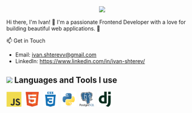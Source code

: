 <div id="header" align="center">
  <img src="https://media.giphy.com/media/M9gbBd9nbDrOTu1Mqx/giphy.gif" width="100"/>
</div>

Hi there, I'm Ivan! 👋
I'm a passionate Frontend Developer with a love for building beautiful web applications. 🌟

📫 Get in Touch
- Email: ivan.shterevv@gmail.com
- LinkedIn: https://www.linkedin.com/in/ivan-shterev/


## <img src="https://camo.githubusercontent.com/ec5c8741e4ed88b8e617d5ae0f5792cebdba0f6a4c22b47200d8943e7bc0f28b/68747470733a2f2f692e67697068792e636f6d2f6d656469612f73667362346436473336d67373030626c267269643d67697068792e676966" width="30"/> Languages and Tools I use

  <div>
    <img src="https://github.com/devicons/devicon/blob/master/icons/javascript/javascript-original.svg" title="JavaScript" alt="JavaScript" width="40" height="40"/>&nbsp;
    <img src="https://github.com/devicons/devicon/blob/master/icons/html5/html5-original.svg" title="HTML5" alt="HTML" width="40" height="40"/>&nbsp;
    <img src="https://github.com/devicons/devicon/blob/master/icons/css3/css3-plain-wordmark.svg" title="CSS3" alt="CSS" width="40" height="40"/>&nbsp;
    <img src="https://github.com/devicons/devicon/blob/master/icons/python/python-original.svg" title="Python" alt="Python" width="40" height="40"/>&nbsp;
    <img src="https://github.com/devicons/devicon/blob/master/icons/postgresql/postgresql-original-wordmark.svg" title="PostgreSQL" alt="PostgreSQL" width="40" height="40"/>&nbsp;
    <img src="https://github.com/devicons/devicon/blob/master/icons/django/django-plain.svg" title="Django" alt="Django" width="40" height="40"/>&nbsp;
</div>

